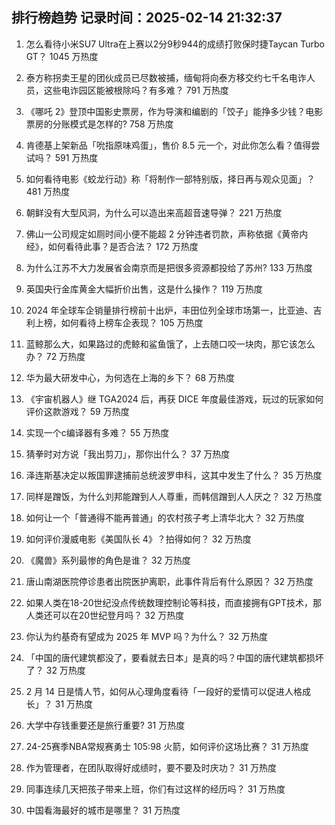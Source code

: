 
## 排行榜趋势 记录时间：2025-02-14 21:32:37
  
  1. 怎么看待小米SU7 Ultra在上赛以2分9秒944的成绩打败保时捷Taycan Turbo GT？ 1045 万热度
    
  2. 泰方称拐卖王星的团伙成员已尽数被捕，缅甸将向泰方移交约七千名电诈人员，这些电诈园区能被根除吗？有多难？ 791 万热度
    
  3. 《哪吒 2》登顶中国影史票房，作为导演和编剧的「饺子」能挣多少钱？电影票房的分账模式是怎样的? 758 万热度
    
  4. 肯德基上架新品「吮指原味鸡蛋」，售价 8.5 元一个，对此你怎么看？值得尝试吗？ 591 万热度
    
  5. 如何看待电影《蛟龙行动》称「将制作一部特别版，择日再与观众见面」？ 481 万热度
    
  6. 朝鲜没有大型风洞，为什么可以造出来高超音速导弹？ 221 万热度
    
  7. 佛山一公司规定如厕时间小便不能超 2 分钟违者罚款，声称依据《黄帝内经》，如何看待此事？是否合法？ 172 万热度
    
  8. 为什么江苏不大力发展省会南京而是把很多资源都投给了苏州? 133 万热度
    
  9. 英国央行金库黄金大幅折价出售，这是什么操作？ 119 万热度
    
  10. 2024 年全球车企销量排行榜前十出炉，丰田位列全球市场第一，比亚迪、吉利上榜，如何看待上榜车企表现？ 105 万热度
    
  11. 蓝鲸那么大，如果路过的虎鲸和鲨鱼饿了，上去随口咬一块肉，那它该怎么办？ 72 万热度
    
  12. 华为最大研发中心，为何选在上海的乡下？ 68 万热度
    
  13. 《宇宙机器人》继 TGA2024 后，再获 DICE 年度最佳游戏，玩过的玩家如何评价这款游戏？ 59 万热度
    
  14. 实现一个c编译器有多难？ 55 万热度
    
  15. 猜拳时对方说「我出剪刀」，那你出什么？ 37 万热度
    
  16. 泽连斯基决定以叛国罪逮捕前总统波罗申科，这其中发生了什么？ 35 万热度
    
  17. 同样是蹭饭，为什么刘邦能蹭到人人尊重，而韩信蹭到人人厌之？ 32 万热度
    
  18. 如何让一个「普通得不能再普通」的农村孩子考上清华北大？ 32 万热度
    
  19. 如何评价漫威电影《美国队长 4》？拍得如何？ 32 万热度
    
  20. 《魔兽》系列最惨的角色是谁？ 32 万热度
    
  21. 唐山南湖医院停诊患者出院医护离职，此事件背后有什么原因？ 32 万热度
    
  22. 如果人类在18-20世纪没点传统数理控制论等科技，而直接拥有GPT技术，那人类还可以在20世纪登月吗？ 32 万热度
    
  23. 你认为约基奇有望成为 2025 年 MVP 吗？为什么？ 32 万热度
    
  24. 「中国的唐代建筑都没了，要看就去日本」是真的吗？中国的唐代建筑都损坏了？ 32 万热度
    
  25. 2 月 14 日是情人节，如何从心理角度看待「一段好的爱情可以促进人格成长」？ 31 万热度
    
  26. 大学中存钱重要还是旅行重要? 31 万热度
    
  27. 24-25赛季NBA常规赛勇士 105:98 火箭，如何评价这场比赛？ 31 万热度
    
  28. 作为管理者，在团队取得好成绩时，要不要及时庆功？ 31 万热度
    
  29. 同事连续几天把孩子带来上班，你们有过这样的经历吗？ 31 万热度
    
  30. 中国看海最好的城市是哪里？ 31 万热度
    